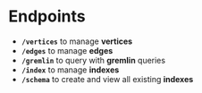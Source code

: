 #  Endpoints

- __`/vertices`__ to manage __vertices__
- __`/edges`__ to manage __edges__
- __`/gremlin`__ to query with __gremlin__ queries
- __`/index`__ to manage __indexes__
- __`/schema`__ to create and view all existing __indexes__
